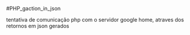 #PHP_gaction_in_json

tentativa de comunicação php com o servidor google home, atraves dos retornos em json gerados
